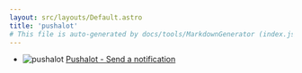 ```yaml
---
layout: src/layouts/Default.astro
title: 'pushalot'
# This file is auto-generated by docs/tools/MarkdownGenerator (index.js)
---
```


<ul>

<li>

![pushalot](https://i.octopus.com/library/step-templates/pushalot.png) [Pushalot - Send a notification](/pushalot/pushalot-send-a-notification/)

</li>
        
</ul>
